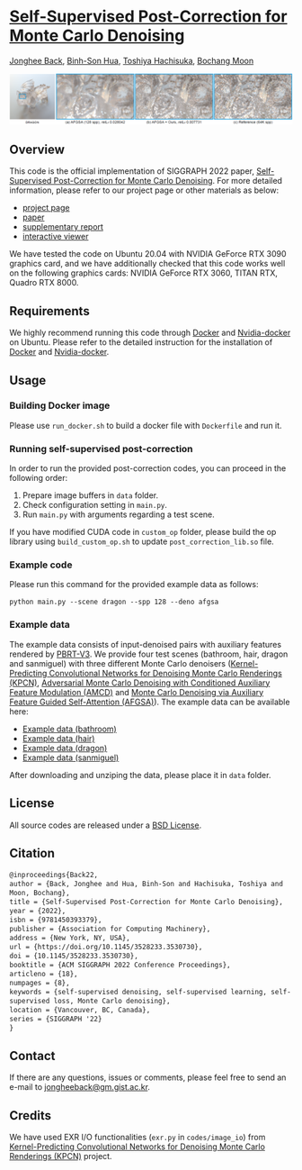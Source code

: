 # [Self-Supervised Post-Correction for Monte Carlo Denoising](https://cglab.gist.ac.kr/sig22sspc/)

[Jonghee Back](https://cglab.gist.ac.kr/people/), [Binh-Son Hua](https://sonhua.github.io/), [Toshiya Hachisuka](https://cs.uwaterloo.ca/~thachisu/), [Bochang Moon](https://cglab.gist.ac.kr/people/bochang.html)

![Teaser](teaser.png)

## Overview

This code is the official implementation of SIGGRAPH 2022 paper, [Self-Supervised Post-Correction for Monte Carlo Denoising](https://cglab.gist.ac.kr/sig22sspc/).
For more detailed information, please refer to our project page or other materials as below:

* [project page](https://cglab.gist.ac.kr/sig22sspc/)
* [paper](https://drive.google.com/file/d/1J5Ecc_wTBYL-G2qz8d4159Ic61pfOeHR/view?usp=sharing)
* [supplementary report](https://drive.google.com/file/d/1bqcaleTmoCAbH_mz12Qoga5o4Apicmq-/view?usp=sharing)
* [interactive viewer](https://cglab-gist.github.io/self-supervised-post-corr-supp/index.html)

We have tested the code on Ubuntu 20.04 with NVIDIA GeForce RTX 3090 graphics card, and we have additionally checked that this code works well on the following graphics cards: NVIDIA GeForce RTX 3060, TITAN RTX, Quadro RTX 8000.

## Requirements

We highly recommend running this code through [Docker](https://docs.docker.com/) and [Nvidia-docker](https://github.com/NVIDIA/nvidia-docker) on Ubuntu.
Please refer to the detailed instruction for the installation of [Docker](https://docs.docker.com/engine/install/ubuntu/) and [Nvidia-docker](https://docs.nvidia.com/datacenter/cloud-native/container-toolkit/install-guide.html#docker).


## Usage

### Building Docker image

Please use `run_docker.sh` to build a docker file with `Dockerfile` and run it.

### Running self-supervised post-correction

In order to run the provided post-correction codes, you can proceed in the following order:

1. Prepare image buffers in `data` folder.
2. Check configuration setting in `main.py`.
3. Run `main.py` with arguments regarding a test scene.

If you have modified CUDA code in `custom_op` folder, please build the op library using `build_custom_op.sh` to update `post_correction_lib.so` file.

### Example code

Please run this command for the provided example data as follows:
```
python main.py --scene dragon --spp 128 --deno afgsa
```

### Example data

The example data consists of input-denoised pairs with auxiliary features rendered by [PBRT-V3](https://www.pbrt.org/).
We provide four test scenes (bathroom, hair, dragon and sanmiguel) with three different Monte Carlo denoisers ([Kernel-Predicting Convolutional Networks for Denoising Monte Carlo Renderings (KPCN)](http://civc.ucsb.edu/graphics/Papers/SIGGRAPH2017_KPCN/), [Adversarial Monte Carlo Denoising with Conditioned Auxiliary Feature Modulation (AMCD)](http://adversarial.mcdenoising.org/) and [Monte Carlo Denoising via Auxiliary Feature Guided Self-Attention (AFGSA)](https://aatr0x13.github.io/AFGSA.github.io/afgsa.html)).
The example data can be available here:

* [Example data (bathroom)](https://drive.google.com/file/d/1ZeiVeug5bqbzFHWiLSBQEFgW_YycunJG/view?usp=sharing)
* [Example data (hair)](https://drive.google.com/file/d/1SxJ_prxEHKmD7-M3l7hjQBo89VCRvvAZ/view?usp=sharing)
* [Example data (dragon)](https://drive.google.com/file/d/1QwAx_79UOHLE6FxTmgBIaU7VK84UL_fg/view?usp=sharing)
* [Example data (sanmiguel)](https://drive.google.com/file/d/1IPrY1X8pg8b2m66iwIMjxPHLI6ol0mCk/view?usp=sharing)

After downloading and unziping the data, please place it in `data` folder.

## License

All source codes are released under a [BSD License](license).


## Citation

```
@inproceedings{Back22,
author = {Back, Jonghee and Hua, Binh-Son and Hachisuka, Toshiya and Moon, Bochang},
title = {Self-Supervised Post-Correction for Monte Carlo Denoising},
year = {2022},
isbn = {9781450393379},
publisher = {Association for Computing Machinery},
address = {New York, NY, USA},
url = {https://doi.org/10.1145/3528233.3530730},
doi = {10.1145/3528233.3530730},
booktitle = {ACM SIGGRAPH 2022 Conference Proceedings},
articleno = {18},
numpages = {8},
keywords = {self-supervised denoising, self-supervised learning, self-supervised loss, Monte Carlo denoising},
location = {Vancouver, BC, Canada},
series = {SIGGRAPH '22}
}
```

## Contact

If there are any questions, issues or comments, please feel free to send an e-mail to [jongheeback@gm.gist.ac.kr](mailto:jongheeback@gm.gist.ac.kr).

## Credits

We have used EXR I/O functionalities (`exr.py` in `codes/image_io`) from [Kernel-Predicting Convolutional Networks for Denoising Monte Carlo Renderings (KPCN)](http://civc.ucsb.edu/graphics/Papers/SIGGRAPH2017_KPCN/) project.